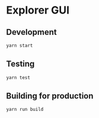 # Explorer GUI

## Development

```sh
yarn start
```

## Testing

```sh
yarn test
```

## Building for production

```sh
yarn run build
```
